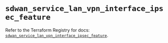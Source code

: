 # `sdwan_service_lan_vpn_interface_ipsec_feature`

Refer to the Terraform Registry for docs: [`sdwan_service_lan_vpn_interface_ipsec_feature`](https://registry.terraform.io/providers/ciscodevnet/sdwan/0.8.0/docs/resources/service_lan_vpn_interface_ipsec_feature).

